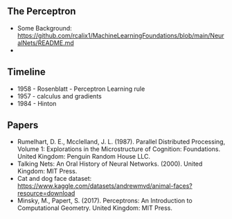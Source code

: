 ## The Perceptron

* Some Background: https://github.com/rcalix1/MachineLearningFoundations/blob/main/NeuralNets/README.md
* 

## Timeline

* 1958 - Rosenblatt - Perceptron Learning rule
* 1957 - calculus and gradients
* 1984 - Hinton


## Papers

* Rumelhart, D. E., Mcclelland, J. L. (1987). Parallel Distributed Processing, Volume 1: Explorations in the Microstructure of Cognition: Foundations. United Kingdom: Penguin Random House LLC.
* Talking Nets: An Oral History of Neural Networks. (2000). United Kingdom: MIT Press.
* Cat and dog face dataset: https://www.kaggle.com/datasets/andrewmvd/animal-faces?resource=download
* Minsky, M., Papert, S. (2017). Perceptrons: An Introduction to Computational Geometry. United Kingdom: MIT Press.

